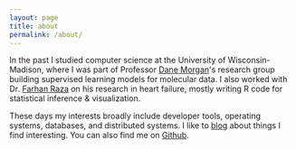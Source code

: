 ```yaml
---
layout: page
title: about
permalink: /about/
---
```


In the past I studied computer science at the University of Wisconsin-Madison, where I was part of Professor [Dane Morgan](https://directory.engr.wisc.edu/mse/faculty/morgan_dane)'s research group building supervised learning models for molecular data. I also worked with Dr. [Farhan Raza](https://www.medicine.wisc.edu/people-search/people/staff/6357/Raza_Farhan) on his research in heart failure, mostly writing R code for statistical inference & visualization.

These days my interests broadly include developer tools, operating systems, databases, and distributed systems. I like to [blog](/) about things I find interesting. You can also find me on [Github](https://github.com/jamesma100).
